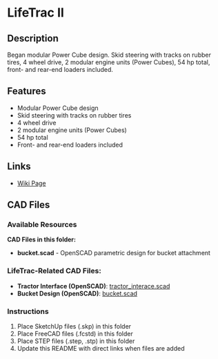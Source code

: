 # LifeTrac II

## Description
Began modular Power Cube design. Skid steering with tracks on rubber tires, 4 wheel drive, 2 modular engine units (Power Cubes), 54 hp total, front- and rear-end loaders included.

## Features
- Modular Power Cube design
- Skid steering with tracks on rubber tires
- 4 wheel drive
- 2 modular engine units (Power Cubes)
- 54 hp total
- Front- and rear-end loaders included

## Links
- [Wiki Page](https://wiki.opensourceecology.org/wiki/LifeTrac_II)

## CAD Files

### Available Resources
**CAD Files in this folder:**
- **bucket.scad** - OpenSCAD parametric design for bucket attachment

### LifeTrac-Related CAD Files:
- **Tractor Interface (OpenSCAD)**: [tractor_interace.scad](https://raw.githubusercontent.com/OpenSourceEcology/OpenSCAD/c1e08b996b10f4922244565ce13293ec50e64600/tractor_interace.scad)
- **Bucket Design (OpenSCAD)**: [bucket.scad](https://raw.githubusercontent.com/OpenSourceEcology/OpenSCAD/c1e08b996b10f4922244565ce13293ec50e64600/bucket.scad)

### Instructions
1. Place SketchUp files (.skp) in this folder
2. Place FreeCAD files (.fcstd) in this folder  
3. Place STEP files (.step, .stp) in this folder
4. Update this README with direct links when files are added